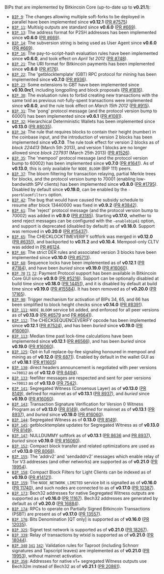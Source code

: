 BIPs that are implemented by Bitkincoin Core (up-to-date up to **v0.21.1**):

* [`BIP 9`](https://github.com/bitkincoin/bips/blob/master/bip-0009.mediawiki): The changes allowing multiple soft-forks to be deployed in parallel have been implemented since **v0.12.1**  ([PR #7575](https://github.com/bitkin/bitkin/pull/7575))
* [`BIP 11`](https://github.com/bitkincoin/bips/blob/master/bip-0011.mediawiki): Multisig outputs are standard since **v0.6.0** ([PR #669](https://github.com/bitkin/bitkin/pull/669)).
* [`BIP 13`](https://github.com/bitkincoin/bips/blob/master/bip-0013.mediawiki): The address format for P2SH addresses has been implemented since **v0.6.0** ([PR #669](https://github.com/bitkin/bitkin/pull/669)).
* [`BIP 14`](https://github.com/bitkincoin/bips/blob/master/bip-0014.mediawiki): The subversion string is being used as User Agent since **v0.6.0** ([PR #669](https://github.com/bitkin/bitkin/pull/669)).
* [`BIP 16`](https://github.com/bitkincoin/bips/blob/master/bip-0016.mediawiki): The pay-to-script-hash evaluation rules have been implemented since **v0.6.0**, and took effect on *April 1st 2012* ([PR #748](https://github.com/bitkin/bitkin/pull/748)).
* [`BIP 21`](https://github.com/bitkincoin/bips/blob/master/bip-0021.mediawiki): The URI format for Bitkincoin payments has been implemented since **v0.6.0** ([PR #176](https://github.com/bitkin/bitkin/pull/176)).
* [`BIP 22`](https://github.com/bitkincoin/bips/blob/master/bip-0022.mediawiki): The 'getblocktemplate' (GBT) RPC protocol for mining has been implemented since **v0.7.0** ([PR #936](https://github.com/bitkin/bitkin/pull/936)).
* [`BIP 23`](https://github.com/bitkincoin/bips/blob/master/bip-0023.mediawiki): Some extensions to GBT have been implemented since **v0.10.0rc1**, including longpolling and block proposals ([PR #1816](https://github.com/bitkin/bitkin/pull/1816)).
* [`BIP 30`](https://github.com/bitkincoin/bips/blob/master/bip-0030.mediawiki): The evaluation rules to forbid creating new transactions with the same txid as previous not-fully-spent transactions were implemented since **v0.6.0**, and the rule took effect on *March 15th 2012* ([PR #915](https://github.com/bitkin/bitkin/pull/915)).
* [`BIP 31`](https://github.com/bitkincoin/bips/blob/master/bip-0031.mediawiki): The 'pong' protocol message (and the protocol version bump to 60001) has been implemented since **v0.6.1** ([PR #1081](https://github.com/bitkin/bitkin/pull/1081)).
* [`BIP 32`](https://github.com/bitkincoin/bips/blob/master/bip-0032.mediawiki): Hierarchical Deterministic Wallets has been implemented since **v0.13.0** ([PR #8035](https://github.com/bitkin/bitkin/pull/8035)).
* [`BIP 34`](https://github.com/bitkincoin/bips/blob/master/bip-0034.mediawiki): The rule that requires blocks to contain their height (number) in the coinbase input, and the introduction of version 2 blocks has been implemented since **v0.7.0**. The rule took effect for version 2 blocks as of *block 224413* (March 5th 2013), and version 1 blocks are no longer allowed since *block 227931* (March 25th 2013) ([PR #1526](https://github.com/bitkin/bitkin/pull/1526)).
* [`BIP 35`](https://github.com/bitkincoin/bips/blob/master/bip-0035.mediawiki): The 'mempool' protocol message (and the protocol version bump to 60002) has been implemented since **v0.7.0** ([PR #1641](https://github.com/bitkin/bitkin/pull/1641)). As of **v0.13.0**, this is only available for `NODE_BLOOM` (BIP 111) peers.
* [`BIP 37`](https://github.com/bitkincoin/bips/blob/master/bip-0037.mediawiki): The bloom filtering for transaction relaying, partial Merkle trees for blocks, and the protocol version bump to 70001 (enabling low-bandwidth SPV clients) has been implemented since **v0.8.0** ([PR #1795](https://github.com/bitkin/bitkin/pull/1795)). Disabled by default since **v0.19.0**, can be enabled by the `-peerbloomfilters` option.
* [`BIP 42`](https://github.com/bitkincoin/bips/blob/master/bip-0042.mediawiki): The bug that would have caused the subsidy schedule to resume after block 13440000 was fixed in **v0.9.2** ([PR #3842](https://github.com/bitkin/bitkin/pull/3842)).
* [`BIP 61`](https://github.com/bitkincoin/bips/blob/master/bip-0061.mediawiki): The 'reject' protocol message (and the protocol version bump to 70002) was added in **v0.9.0** ([PR #3185](https://github.com/bitkin/bitkin/pull/3185)). Starting **v0.17.0**, whether to send reject messages can be configured with the `-enablebip61` option, and support is deprecated (disabled by default) as of **v0.18.0**. Support was removed in **v0.20.0** ([PR #15437](https://github.com/bitkin/bitkin/pull/15437)).
* [`BIP 65`](https://github.com/bitkincoin/bips/blob/master/bip-0065.mediawiki): The CHECKLOCKTIMEVERIFY softfork was merged in **v0.12.0** ([PR #6351](https://github.com/bitkin/bitkin/pull/6351)), and backported to **v0.11.2** and **v0.10.4**. Mempool-only CLTV was added in [PR #6124](https://github.com/bitkin/bitkin/pull/6124).
* [`BIP 66`](https://github.com/bitkincoin/bips/blob/master/bip-0066.mediawiki): The strict DER rules and associated version 3 blocks have been implemented since **v0.10.0** ([PR #5713](https://github.com/bitkin/bitkin/pull/5713)).
* [`BIP 68`](https://github.com/bitkincoin/bips/blob/master/bip-0068.mediawiki): Sequence locks have been implemented as of **v0.12.1**  ([PR #7184](https://github.com/bitkin/bitkin/pull/7184)), and have been *buried* since **v0.19.0** ([PR #16060](https://github.com/bitkin/bitkin/pull/16060)).
* [`BIP 70`](https://github.com/bitkincoin/bips/blob/master/bip-0070.mediawiki) [`71`](https://github.com/bitkincoin/bips/blob/master/bip-0071.mediawiki) [`72`](https://github.com/bitkincoin/bips/blob/master/bip-0072.mediawiki):
  Payment Protocol support has been available in Bitkincoin Core GUI since **v0.9.0** ([PR #5216](https://github.com/bitkin/bitkin/pull/5216)).
  Support can be optionally disabled at build time since **v0.18.0** ([PR 14451](https://github.com/bitkin/bitkin/pull/14451)),
  and it is disabled by default at build time since **v0.19.0** ([PR #15584](https://github.com/bitkin/bitkin/pull/15584)).
  It has been removed as of **v0.20.0** ([PR 17165](https://github.com/bitkin/bitkin/pull/17165)).
* [`BIP 90`](https://github.com/bitkincoin/bips/blob/master/bip-0090.mediawiki): Trigger mechanism for activation of BIPs 34, 65, and 66 has been simplified to block height checks since **v0.14.0** ([PR #8391](https://github.com/bitkin/bitkin/pull/8391)).
* [`BIP 111`](https://github.com/bitkincoin/bips/blob/master/bip-0111.mediawiki): `NODE_BLOOM` service bit added, and enforced for all peer versions as of **v0.13.0** ([PR #6579](https://github.com/bitkin/bitkin/pull/6579) and [PR #6641](https://github.com/bitkin/bitkin/pull/6641)).
* [`BIP 112`](https://github.com/bitkincoin/bips/blob/master/bip-0112.mediawiki): The CHECKSEQUENCEVERIFY opcode has been implemented since **v0.12.1** ([PR #7524](https://github.com/bitkin/bitkin/pull/7524)), and has been *buried* since **v0.19.0** ([PR #16060](https://github.com/bitkin/bitkin/pull/16060)).
* [`BIP 113`](https://github.com/bitkincoin/bips/blob/master/bip-0113.mediawiki): Median time past lock-time calculations have been implemented since **v0.12.1** ([PR #6566](https://github.com/bitkin/bitkin/pull/6566)), and has been *buried* since **v0.19.0** ([PR #16060](https://github.com/bitkin/bitkin/pull/16060)).
* [`BIP 125`](https://github.com/bitkincoin/bips/blob/master/bip-0125.mediawiki): Opt-in full replace-by-fee signaling honoured in mempool and mining as of **v0.12.0** ([PR 6871](https://github.com/bitkin/bitkin/pull/6871)). Enabled by default in the wallet GUI as of **v0.18.1** ([PR #11605](https://github.com/bitkin/bitkin/pull/11605))
* [`BIP 130`](https://github.com/bitkincoin/bips/blob/master/bip-0130.mediawiki): direct headers announcement is negotiated with peer versions `>=70012` as of **v0.12.0** ([PR 6494](https://github.com/bitkin/bitkin/pull/6494)).
* [`BIP 133`](https://github.com/bitkincoin/bips/blob/master/bip-0133.mediawiki): feefilter messages are respected and sent for peer versions `>=70013` as of **v0.13.0** ([PR 7542](https://github.com/bitkin/bitkin/pull/7542)).
* [`BIP 141`](https://github.com/bitkincoin/bips/blob/master/bip-0141.mediawiki): Segregated Witness (Consensus Layer) as of **v0.13.0** ([PR 8149](https://github.com/bitkin/bitkin/pull/8149)), defined for mainnet as of **v0.13.1** ([PR 8937](https://github.com/bitkin/bitkin/pull/8937)), and *buried* since **v0.19.0** ([PR #16060](https://github.com/bitkin/bitkin/pull/16060)).
* [`BIP 143`](https://github.com/bitkincoin/bips/blob/master/bip-0143.mediawiki): Transaction Signature Verification for Version 0 Witness Program as of **v0.13.0** ([PR 8149](https://github.com/bitkin/bitkin/pull/8149)), defined for mainnet as of **v0.13.1** ([PR 8937](https://github.com/bitkin/bitkin/pull/8937)), and *buried* since **v0.19.0** ([PR #16060](https://github.com/bitkin/bitkin/pull/16060)).
* [`BIP 144`](https://github.com/bitkincoin/bips/blob/master/bip-0144.mediawiki): Segregated Witness as of **0.13.0** ([PR 8149](https://github.com/bitkin/bitkin/pull/8149)).
* [`BIP 145`](https://github.com/bitkincoin/bips/blob/master/bip-0145.mediawiki): getblocktemplate updates for Segregated Witness as of **v0.13.0** ([PR 8149](https://github.com/bitkin/bitkin/pull/8149)).
* [`BIP 147`](https://github.com/bitkincoin/bips/blob/master/bip-0147.mediawiki): NULLDUMMY softfork as of **v0.13.1** ([PR 8636](https://github.com/bitkin/bitkin/pull/8636) and [PR 8937](https://github.com/bitkin/bitkin/pull/8937)), *buried* since **v0.19.0** ([PR #16060](https://github.com/bitkin/bitkin/pull/16060)).
* [`BIP 152`](https://github.com/bitkincoin/bips/blob/master/bip-0152.mediawiki): Compact block transfer and related optimizations are used as of **v0.13.0** ([PR 8068](https://github.com/bitkin/bitkin/pull/8068)).
* [`BIP 155`](https://github.com/bitkincoin/bips/blob/master/bip-0155.mediawiki): The 'addrv2' and 'sendaddrv2' messages which enable relay of Tor V3 addresses (and other networks) are supported as of **v0.21.0** ([PR 19954](https://github.com/bitkin/bitkin/pull/19954)).
* [`BIP 158`](https://github.com/bitkincoin/bips/blob/master/bip-0158.mediawiki): Compact Block Filters for Light Clients can be indexed as of **v0.19.0** ([PR #14121](https://github.com/bitkin/bitkin/pull/14121)).
* [`BIP 159`](https://github.com/bitkincoin/bips/blob/master/bip-0159.mediawiki): The `NODE_NETWORK_LIMITED` service bit is signalled as of **v0.16.0** ([PR 11740](https://github.com/bitkin/bitkin/pull/11740)), and such nodes are connected to as of **v0.17.0** ([PR 10387](https://github.com/bitkin/bitkin/pull/10387)).
* [`BIP 173`](https://github.com/bitkincoin/bips/blob/master/bip-0173.mediawiki): Bech32 addresses for native Segregated Witness outputs are supported as of **v0.16.0** ([PR 11167](https://github.com/bitkin/bitkin/pull/11167)). Bech32 addresses are generated by default as of **v0.20.0** ([PR 16884](https://github.com/bitkin/bitkin/pull/16884)).
* [`BIP 174`](https://github.com/bitkincoin/bips/blob/master/bip-0174.mediawiki): RPCs to operate on Partially Signed Bitkincoin Transactions (PSBT) are present as of **v0.17.0** ([PR 13557](https://github.com/bitkin/bitkin/pull/13557)).
* [`BIP 176`](https://github.com/bitkincoin/bips/blob/master/bip-0176.mediawiki): Bits Denomination [QT only] is supported as of **v0.16.0** ([PR 12035](https://github.com/bitkin/bitkin/pull/12035)).
* [`BIP 325`](https://github.com/bitkincoin/bips/blob/master/bip-0325.mediawiki): Signet test network is supported as of **v0.21.0** ([PR 18267](https://github.com/bitkin/bitkin/pull/18267)).
* [`BIP 339`](https://github.com/bitkincoin/bips/blob/master/bip-0339.mediawiki): Relay of transactions by wtxid is supported as of **v0.21.0** ([PR 18044](https://github.com/bitkin/bitkin/pull/18044)).
* [`BIP 340`](https://github.com/bitkincoin/bips/blob/master/bip-0340.mediawiki) [`341`](https://github.com/bitkincoin/bips/blob/master/bip-0341.mediawiki) [`342`](https://github.com/bitkincoin/bips/blob/master/bip-0342.mediawiki): Validation rules for Taproot (including Schnorr signatures and Tapscript leaves) are implemented as of **v0.21.0** ([PR 19953](https://github.com/bitkin/bitkin/pull/19953)), without mainnet activation.
* [`BIP 350`](https://github.com/bitkincoin/bips/blob/master/bip-0350.mediawiki): Addresses for native v1+ segregated Witness outputs use Bech32m instead of Bech32 as of **v0.21.1** ([PR 20861](https://github.com/bitkin/bitkin/pull/20861)).

